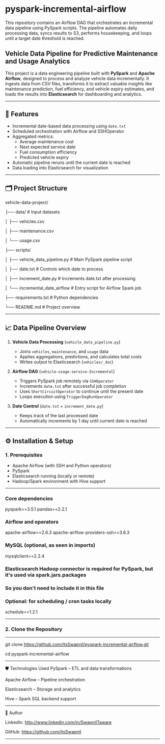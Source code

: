 # pyspark-incremental-airflow
This repository contains an Airflow DAG that orchestrates an incremental data pipeline using PySpark scripts. The pipeline automates daily processing data, syncs results to S3, performs housekeeping, and loops until a target date threshold is reached.

## Vehicle Data Pipeline for Predictive Maintenance and Usage Analytics

This project is a data engineering pipeline built with **PySpark** and **Apache Airflow**, designed to process and analyze vehicle data incrementally. It ingests data from CSV files, transforms it to extract valuable insights like maintenance prediction, fuel efficiency, and vehicle expiry estimates, and loads the results into **Elasticsearch** for dashboarding and analytics.

---

## 🚀 Features

- Incremental date-based data processing using `date.txt`
- Scheduled orchestration with Airflow and SSHOperator
- Aggregated metrics:
  - Average maintenance cost
  - Next expected service date
  - Fuel consumption efficiency
  - Predicted vehicle expiry
- Automatic pipeline reruns until the current date is reached
- Data loading into Elasticsearch for visualization

---

## 🗂️ Project Structure

vehicle-data-project/ 

├── data/ # Input datasets 

│ ├── vehicles.csv  

│ ├── maintenance.csv  
  
│  └── usage.csv 
  
├── scripts/ 

│ ├── vehicle_data_pipeline.py # Main PySpark pipeline script 

│  ├── date.txt # Controls which date to process 
  
│  ├── increment_date.py # Increments date.txt after processing 
  
│  └── incremental_date_airflow # Entry script for Airflow Spark job 
  
├── requirements.txt # Python dependencies 

└── README.md # Project overview


---

## 📈 Data Pipeline Overview

1. **Vehicle Data Processing** (`vehicle_data_pipeline.py`)
   - Joins `vehicles`, `maintenance`, and `usage` data
   - Applies aggregations, predictions, and calculates total costs
   - Writes output to Elasticsearch (`vehicles/_doc`)

2. **Airflow DAG** (`vehicle-usage-service-Incremental`)
   - Triggers PySpark job remotely via `SSHOperator`
   - Increments `date.txt` after successful job completion
   - Uses `ShortCircuitOperator` to continue until the present date
   - Loops execution using `TriggerDagRunOperator`

3. **Date Control** (`date.txt` + `increment_date.py`)
   - Keeps track of the last processed date
   - Automatically increments by 1 day until current date is reached

---

## ⚙️ Installation & Setup

### 1. Prerequisites

- Apache Airflow (with SSH and Python operators)
- PySpark
- Elasticsearch running (locally or remote)
- Hadoop/Spark environment with Hive support


---

### Core dependencies
pyspark==3.5.1
pandas==2.2.1

### Airflow and operators
apache-airflow==2.6.3
apache-airflow-providers-ssh==3.6.3

### MySQL (optional, as seen in imports)
mysqlclient==2.2.4

### Elasticsearch Hadoop connector is required for PySpark, but it's used via spark.jars.packages
### So you don't need to include it in this file

### Optional: for scheduling / cron tasks locally
schedule==1.2.1

---

### 2. Clone the Repository
---
git clone https://github.com/itsSwapnil/pyspark-incremental-airflow.git

cd pyspark-incremental-airflow

---

🛡️ Technologies Used
PySpark – ETL and data transformations

Apache Airflow – Pipeline orchestration

Elasticsearch – Storage and analytics

Hive – Spark SQL backend support


---
🙋 Author

LinkedIn: http://www.linkedin.com/in/SwapnilTaware

GitHub: https://github.com/itsSwapnil

---
